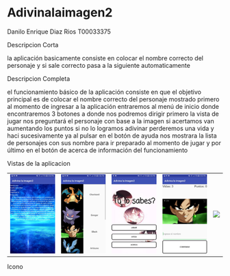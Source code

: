 # Adivinalaimagen2

Danilo Enrique Diaz Rios
T00033375	

Descripcion Corta

la aplicación basicamente consiste en colocar el nombre correcto del personaje y si sale correcto pasa a la siguiente automaticamente 

Descripcion Completa

el funcionamiento básico de la aplicación consiste en que el objetivo principal es de colocar el nombre correcto del personaje mostrado primero al momento de ingresar a la aplicación entraremos al menú de inicio donde encontraremos 3 botones a donde nos podremos dirigir primero la vista de jugar nos preguntará el personaje con base a la imagen si acertamos van aumentando los puntos si  no lo logramos adivinar perderemos una vida  y haci sucesivamente ya al pulsar en el botón de ayuda nos mostrara la lista de personajes con sus nombre para ir preparado al momento de jugar y por último en el botón de acerca de información del funcionamiento

Vistas de la aplicacion

<table style="width:100%">
<tr>
        <td><img src="https://github.com/danilo-diaz-rios/Adivinalaimagen2/blob/master/acerca.jpeg"</th>
        <td><img src="https://github.com/danilo-diaz-rios/Adivinalaimagen2/blob/master/ayuda.jpeg"</th>
        <td><img src="https://github.com/danilo-diaz-rios/Adivinalaimagen2/blob/master/home.jpeg"</th>
        <td><img src="https://github.com/danilo-diaz-rios/Adivinalaimagen2/blob/master/jugar.jpeg"</th>
        <td><img src="https://github.com/danilo-diaz-rios/Adivinalaimagen2/blob/master/jugarcorrecto.jpeg"</th>
 </tr>
</table>

Icono
        
       

